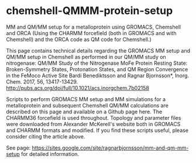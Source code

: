 # chemshell-QMMM-protein-setup

MM and QM/MM setup for a metalloprotein using GROMACS,  Chemshell and ORCA
(Using the CHARMM forcefield (both in GROMACS and with Chemshell) and the ORCA code as QM code for Chemshell.)

This page contains technical details regarding the GROMACS MM setup and QM/MM setup in Chemshell as performed in our QM/MM study on nitrogenase:
QM/MM Study of the Nitrogenase MoFe Protein Resting State: Broken-Symmetry States, Protonation States, and QM Region Convergence in the FeMoco Active Site
Bardi Benediktsson and Ragnar Bjornsson*, Inorg. Chem. 2017, 56, 13417-13429. http://pubs.acs.org/doi/full/10.1021/acs.inorgchem.7b02158


Scripts to perform GROMACS MM setup and MM simulations for a metalloprotein and subsequent Chemshell QM/MM calculations are described on this page and available on a Github page here.
The CHARMM36 forcefield is used throughout. Topology and parameter files were downloaded from Alexander McKerell's website both in GROMACS and CHARMM formats and modified.
If you find these scripts useful, please consider citing the article above.

See page: https://sites.google.com/site/ragnarbjornsson/mm-and-qm-mm-setup
for detailed information.

